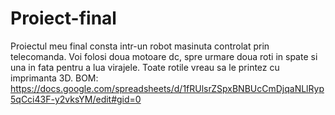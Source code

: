 # Proiect-final
Proiectul meu final consta intr-un robot masinuta controlat prin telecomanda. Voi folosi doua motoare dc, spre urmare doua roti in spate si una in fata pentru a lua virajele. Toate rotile vreau sa le printez cu imprimanta 3D. 
BOM: 
https://docs.google.com/spreadsheets/d/1fRUlsrZSpxBNBUcCmDjqaNLlRyp5qCci43F-y2vksYM/edit#gid=0
